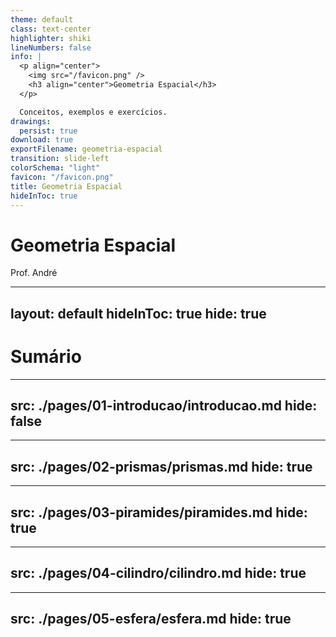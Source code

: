 ```yaml
---
theme: default
class: text-center
highlighter: shiki
lineNumbers: false
info: |
  <p align="center">
    <img src="/favicon.png" />
    <h3 align="center">Geometria Espacial</h3>
  </p>

  Conceitos, exemplos e exercícios.
drawings:
  persist: true
download: true
exportFilename: geometria-espacial
transition: slide-left
colorSchema: "light"
favicon: "/favicon.png"
title: Geometria Espacial
hideInToc: true
---
```


<!-- ./components/DrauuConfig.vue -->
<DrauuConfig/>

# Geometria Espacial

Prof. André

<div class="abs-br m-6 flex gap-2">
  <a href="https://github.com/andreluciani/geometria-espacial" target="_blank" alt="GitHub"
    class="text-xl slidev-icon-btn opacity-50 !border-none !hover:text-white">
    <carbon-logo-github />
  </a>
</div>

---
layout: default
hideInToc: true
hide: true
---

# Sumário

<Toc></Toc>

---
src: ./pages/01-introducao/introducao.md
hide: false
---

---
src: ./pages/02-prismas/prismas.md
hide: true
---

---
src: ./pages/03-piramides/piramides.md
hide: true
---

---
src: ./pages/04-cilindro/cilindro.md
hide: true
---

---
src: ./pages/05-esfera/esfera.md
hide: true
---
